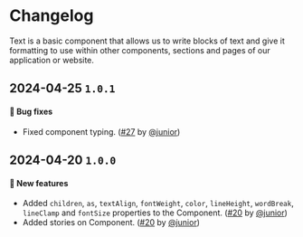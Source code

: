 # Changelog

Text is a basic component that allows us to write blocks of text and give it formatting to use within other components, sections and pages of our application or website.

## 2024-04-25 `1.0.1`

#### 🐛 Bug fixes

- Fixed component typing. ([#27](https://git.rarolabs.com.br/frontend/rarui/-/merge_requests/27) by [@junior](https://git.rarolabs.com.br/junior))

## 2024-04-20 `1.0.0`

#### 🎉 New features

- Added `children`, `as`, `textAlign`, `fontWeight`, `color`, `lineHeight`, `wordBreak`, `lineClamp` and `fontSize` properties to the Component. ([#20](https://git.rarolabs.com.br/frontend/rarui/-/merge_requests/20) by [@junior](https://git.rarolabs.com.br/junior))
- Added stories on Component. ([#20](https://git.rarolabs.com.br/frontend/rarui/-/merge_requests/20) by [@junior](https://git.rarolabs.com.br/junior))

<!-- #### 🛠 Breaking changes -->

<!-- #### 📚 3rd party library updates -->

<!-- #### 🎉 New features -->

<!-- #### 🐛 Bug fixes -->

<!-- #### 💡 Others -->
